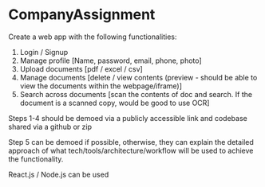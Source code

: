 # CompanyAssignment

Create a web app with the following functionalities:

1. Login / Signup
2. Manage profile [Name, password, email, phone, photo]
3. Upload documents [pdf / excel / csv]
4. Manage documents [delete / view contents (preview - should be able to view the documents within the webpage/iframe)]
5. Search across documents [scan the contents of doc and search. If the document is a scanned copy, would be good to use OCR]

Steps 1-4 should be demoed via a publicly accessible link and codebase shared via a github or zip

Step 5 can be demoed if possible, otherwise, they can explain the detailed approach of what tech/tools/architecture/workflow will be used to achieve the functionality.

React.js / Node.js can be used
